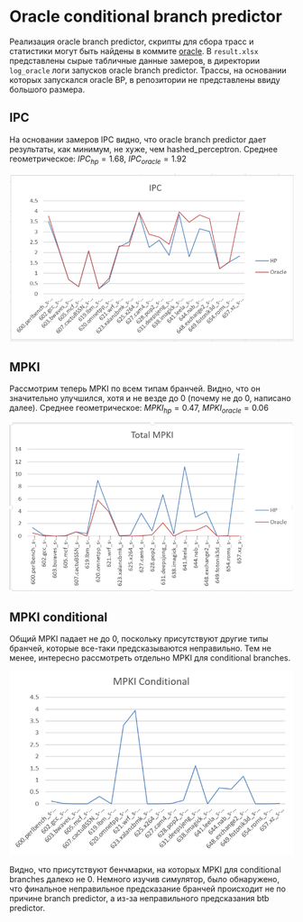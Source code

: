 # Oracle conditional branch predictor

Реализация oracle branch predictor, скрипты для сбора трасс и статистики могут быть найдены в коммите [oracle](https://github.com/Trigger2000/ChampSim/commit/638ca6f2b644d884ee7563f587d84b1b7bc2bc4a). В `result.xlsx` представлены сырые табличные данные замеров, в директории `log_oracle` логи запусков oracle branch predictor. Трассы, на основании которых запускался oracle BP, в репозитории не представлены ввиду большого размера.

## IPC
На основании замеров IPC видно, что oracle branch predictor дает результаты, как минимум, не хуже, чем hashed_perceptron. Среднее геометрическое: $IPC_{hp} = 1.68$, $IPC_{oracle} = 1.92$

![IPC](./IPC.png "")

## MPKI
Рассмотрим теперь MPKI по всем типам бранчей. Видно, что он значительно улучшился, хотя и не везде до 0 (почему не до 0, написано далее). Cреднее геометрическое: $MPKI_{hp} = 0.47$, $MPKI_{oracle} = 0.06$

![MPKI_TOTAL](./MPKI_TOTAL.png "")

## MPKI conditional
Общий MPKI падает не до 0, поскольку присутствуют другие типы бранчей, которые все-таки предсказываются неправильно. Тем не менее, интересно рассмотреть отдельно MPKI для conditional branches.

![MPKI_COND](./MPKI_COND.png "")

Видно, что присутствуют бенчмарки, на которых MPKI для conditional branches далеко не 0. Немного изучив симулятор, было обнаружено, что финальное неправильное предсказание бранчей происходит не по причине branch predictor, а из-за неправильного предсказания btb predictor.  